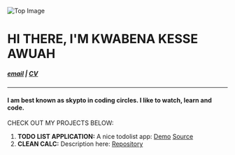 ![Top Image](skypto.github.io/images/chair.jpg)
# **HI THERE, I'M KWABENA KESSE AWUAH**

##### [email](<awuahkwabena@gmail.com>)      |     [CV](https://github.com/)
----

#### I am best known as **skypto** in coding circles. I like to watch, learn and code.

CHECK OUT MY PROJECTS BELOW: 
1. **TODO LIST APPLICATION:** A nice todolist app: [Demo](www.google.com) [Source](https://www.google.com)
2. **CLEAN CALC:** Description here: [Repository](https://www.google.com)


